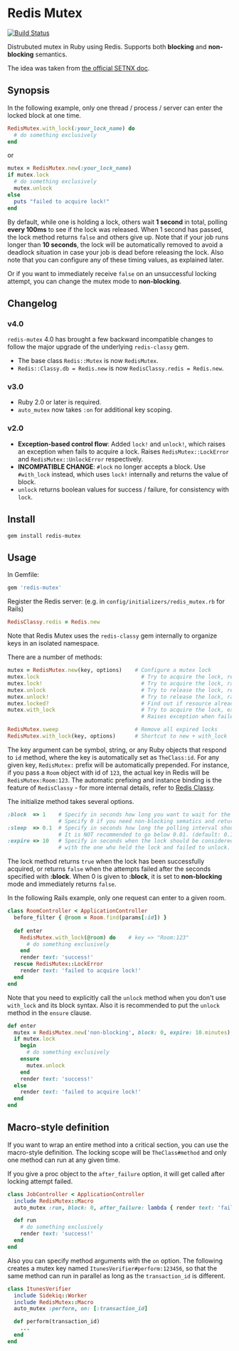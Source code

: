 Redis Mutex
===========

[![Build Status](https://secure.travis-ci.org/kenn/redis-mutex.png)](http://travis-ci.org/kenn/redis-mutex)

Distrubuted mutex in Ruby using Redis. Supports both **blocking** and **non-blocking** semantics.

The idea was taken from [the official SETNX doc](http://redis.io/commands/setnx).

Synopsis
--------

In the following example, only one thread / process / server can enter the locked block at one time.

```ruby
RedisMutex.with_lock(:your_lock_name) do
  # do something exclusively
end
```

or

```ruby
mutex = RedisMutex.new(:your_lock_name)
if mutex.lock
  # do something exclusively
  mutex.unlock
else
  puts "failed to acquire lock!"
end
```

By default, while one is holding a lock, others wait **1 second** in total, polling **every 100ms** to see if the lock was released.
When 1 second has passed, the lock method returns `false` and others give up. Note that if your job runs longer than **10 seconds**,
the lock will be automatically removed to avoid a deadlock situation in case your job is dead before releasing the lock. Also note
that you can configure any of these timing values, as explained later.

Or if you want to immediately receive `false` on an unsuccessful locking attempt, you can change the mutex mode to **non-blocking**.

Changelog
---------

### v4.0

`redis-mutex` 4.0 has brought a few backward incompatible changes to follow the major upgrade of the underlying `redis-classy` gem.

* The base class `Redis::Mutex` is now `RedisMutex`.
* `Redis::Classy.db = Redis.new` is now `RedisClassy.redis = Redis.new`.

### v3.0

* Ruby 2.0 or later is required.
* `auto_mutex` now takes `:on` for additional key scoping.

### v2.0

* **Exception-based control flow**: Added `lock!` and `unlock!`, which raises an exception when fails to acquire a lock. Raises `RedisMutex::LockError` and `RedisMutex::UnlockError` respectively.
* **INCOMPATIBLE CHANGE**: `#lock` no longer accepts a block. Use `#with_lock` instead, which uses `lock!` internally and returns the value of block.
* `unlock` returns boolean values for success / failure, for consistency with `lock`.

Install
-------

    gem install redis-mutex

Usage
-----

In Gemfile:

```ruby
gem 'redis-mutex'
```

Register the Redis server: (e.g. in `config/initializers/redis_mutex.rb` for Rails)

```ruby
RedisClassy.redis = Redis.new
```

Note that Redis Mutex uses the `redis-classy` gem internally to organize keys in an isolated namespace.

There are a number of methods:

```ruby
mutex = RedisMutex.new(key, options)    # Configure a mutex lock
mutex.lock                                # Try to acquire the lock, returns false when failed
mutex.lock!                               # Try to acquire the lock, raises exception when failed
mutex.unlock                              # Try to release the lock, returns false when failed
mutex.unlock!                             # Try to release the lock, raises exception when failed
mutex.locked?                             # Find out if resource already locked
mutex.with_lock                           # Try to acquire the lock, execute the block, then return the value of the block.
                                          # Raises exception when failed to acquire the lock.

RedisMutex.sweep                        # Remove all expired locks
RedisMutex.with_lock(key, options)      # Shortcut to new + with_lock
```

The key argument can be symbol, string, or any Ruby objects that respond to `id` method, where the key is automatically set as
`TheClass:id`. For any given key, `RedisMutex:` prefix will be automatically prepended. For instance, if you pass a `Room`
object with id of `123`, the actual key in Redis will be `RedisMutex:Room:123`. The automatic prefixing and instance binding
is the feature of `RedisClassy` - for more internal details, refer to [Redis Classy](https://github.com/kenn/redis-classy).

The initialize method takes several options.

```ruby
:block  => 1    # Specify in seconds how long you want to wait for the lock to be released.
                # Specify 0 if you need non-blocking sematics and return false immediately. (default: 1)
:sleep  => 0.1  # Specify in seconds how long the polling interval should be when :block is given.
                # It is NOT recommended to go below 0.01. (default: 0.1)
:expire => 10   # Specify in seconds when the lock should be considered stale when something went wrong
                # with the one who held the lock and failed to unlock. (default: 10)
```

The lock method returns `true` when the lock has been successfully acquired, or returns `false` when the attempts failed after
the seconds specified with **:block**. When 0 is given to **:block**, it is set to **non-blocking** mode and immediately returns `false`.

In the following Rails example, only one request can enter to a given room.

```ruby
class RoomController < ApplicationController
  before_filter { @room = Room.find(params[:id]) }
  
  def enter
    RedisMutex.with_lock(@room) do    # key => "Room:123"
      # do something exclusively
    end
    render text: 'success!'
  rescue RedisMutex::LockError
    render text: 'failed to acquire lock!'
  end
end
```

Note that you need to explicitly call the `unlock` method when you don't use `with_lock` and its block syntax. Also it is recommended to
put the `unlock` method in the `ensure` clause.

```ruby
def enter
  mutex = RedisMutex.new('non-blocking', block: 0, expire: 10.minutes)
  if mutex.lock
    begin
      # do something exclusively
    ensure
      mutex.unlock
    end
    render text: 'success!'
  else
    render text: 'failed to acquire lock!'
  end
end
```

Macro-style definition
----------------------

If you want to wrap an entire method into a critical section, you can use the macro-style definition. The locking scope
will be `TheClass#method` and only one method can run at any given time.

If you give a proc object to the `after_failure` option, it will get called after locking attempt failed.

```ruby
class JobController < ApplicationController
  include RedisMutex::Macro
  auto_mutex :run, block: 0, after_failure: lambda { render text: 'failed to acquire lock!' }

  def run
    # do something exclusively
    render text: 'success!'
  end
end
```

Also you can specify method arguments with the `on` option. The following creates a mutex key named `ItunesVerifier#perform:123456`, so that the same method can run in parallel as long as the `transaction_id` is different.

```ruby
class ItunesVerifier
  include Sidekiq::Worker
  include RedisMutex::Macro
  auto_mutex :perform, on: [:transaction_id]

  def perform(transaction_id)
    ...
  end
end
```
